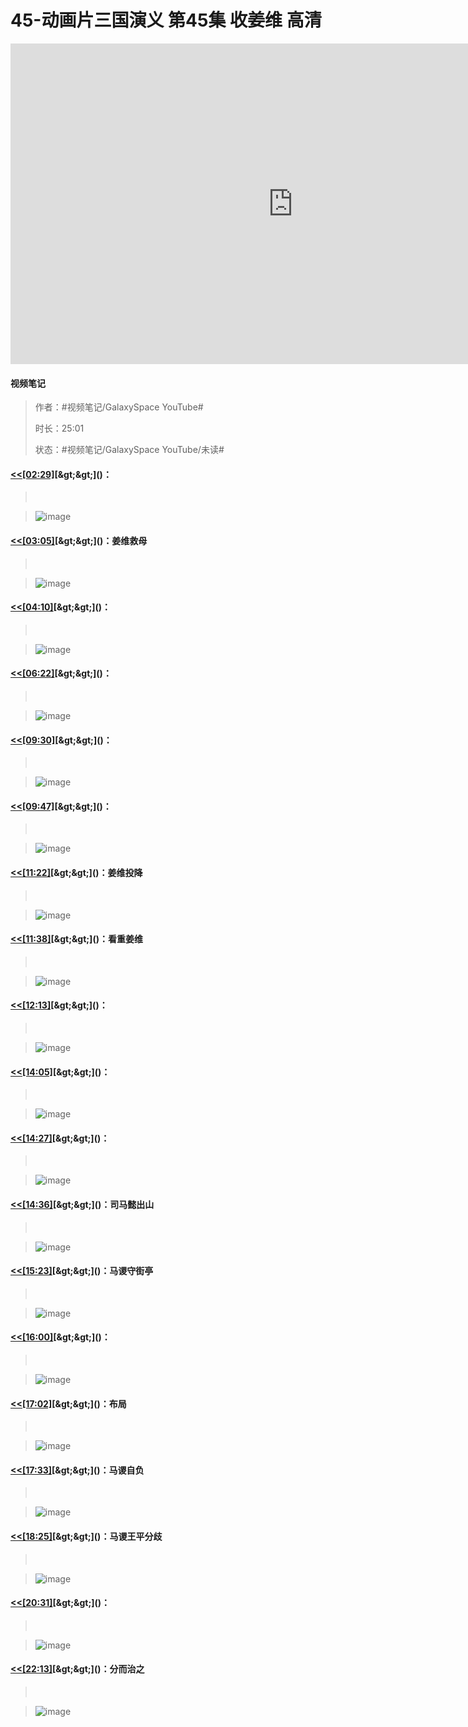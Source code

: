 # 45-动画片三国演义 第45集 收姜维 高清

<iframe sandbox="allow-top-navigation-by-user-activation allow-same-origin allow-forms allow-scripts allow-popups" src="https://www.youtube.com/embed/WVy34erire0" data-src="" border="0" frameborder="no" framespacing="0" allowfullscreen="true" style="height: 513px; width: 903px; pointer-events: none;"></iframe>

#### <span data-type="text" style="text-shadow: 1px 1px var(--b3-theme-surface-lighter), 2px 2px var(--b3-theme-surface-lighter), 3px 3px var(--b3-theme-surface-lighter), 4px 4px var(--b3-theme-surface-lighter);">视频笔记</span>

> 作者：#视频笔记/GalaxySpace YouTube#​
>
> 时长：25:01
>
> 状态：#视频笔记/GalaxySpace YouTube/未读#​

#### [&lt;&lt;]()​[[02:29]](## "https://www.youtube.com/embed/WVy34erire0")​[&gt;&gt;]()：

> ‍

> ​![image](assets/screenshot-20240817044919-69jcvvd.png)​

#### [&lt;&lt;]()​[[03:05]](## "https://www.youtube.com/embed/WVy34erire0")​[&gt;&gt;]()：姜维救母

> ‍

> ​![image](assets/screenshot-20240817044946-by7d1b6.png)​

#### [&lt;&lt;]()​[[04:10]](## "https://www.youtube.com/embed/WVy34erire0")​[&gt;&gt;]()：

> ‍

> ​![image](assets/screenshot-20240817045026-lhg6qo0.png)​

#### [&lt;&lt;]()​[[06:22]](## "https://www.youtube.com/embed/WVy34erire0")​[&gt;&gt;]()：

> ‍

> ​![image](assets/screenshot-20240817045154-gfszj4v.png)​

#### [&lt;&lt;]()​[[09:30]](## "https://www.youtube.com/embed/WVy34erire0")​[&gt;&gt;]()：

> ‍

> ​![image](assets/screenshot-20240817045400-qnfsut2.png)​

#### [&lt;&lt;]()​[[09:47]](## "https://www.youtube.com/embed/WVy34erire0")​[&gt;&gt;]()：

> ‍

> ​![image](assets/screenshot-20240817045411-rzz85rz.png)​

#### [&lt;&lt;]()​[[11:22]](## "https://www.youtube.com/embed/WVy34erire0")​[&gt;&gt;]()：姜维投降

> ‍

> ​![image](assets/screenshot-20240817045515-8vxkn9d.png)​

#### [&lt;&lt;]()​[[11:38]](## "https://www.youtube.com/embed/WVy34erire0")​[&gt;&gt;]()：看重姜维

> ‍

> ​![image](assets/screenshot-20240817045529-l225i66.png)​

#### [&lt;&lt;]()​[[12:13]](## "https://www.youtube.com/embed/WVy34erire0")​[&gt;&gt;]()：

> ‍

> ​![image](assets/screenshot-20240817045548-2yks1lx.png)​

#### [&lt;&lt;]()​[[14:05]](## "https://www.youtube.com/embed/WVy34erire0")​[&gt;&gt;]()：

> ‍

> ​![image](assets/screenshot-20240817045703-6wviu3g.png)​

#### [&lt;&lt;]()​[[14:27]](## "https://www.youtube.com/embed/WVy34erire0")​[&gt;&gt;]()：

> ‍

> ​![image](assets/screenshot-20240817045718-gma9ax0.png)​

#### [&lt;&lt;]()​[[14:36]](## "https://www.youtube.com/embed/WVy34erire0")​[&gt;&gt;]()：司马懿出山

> ‍

> ​![image](assets/screenshot-20240817045727-hegg0nl.png)​

#### [&lt;&lt;]()​[[15:23]](## "https://www.youtube.com/embed/WVy34erire0")​[&gt;&gt;]()：马谡守街亭

> ‍

> ​![image](assets/screenshot-20240817045755-3mc6l40.png)​

#### [&lt;&lt;]()​[[16:00]](## "https://www.youtube.com/embed/WVy34erire0")​[&gt;&gt;]()：

> ‍

> ​![image](assets/screenshot-20240817045820-fpguo5j.png)​

#### [&lt;&lt;]()​[[17:02]](## "https://www.youtube.com/embed/WVy34erire0")​[&gt;&gt;]()：布局

> ‍

> ​![image](assets/screenshot-20240817045905-g1rc32p.png)​

#### [&lt;&lt;]()​[[17:33]](## "https://www.youtube.com/embed/WVy34erire0")​[&gt;&gt;]()：马谡自负

> ‍

> ​![image](assets/screenshot-20240817045928-mjxe365.png)​

#### [&lt;&lt;]()​[[18:25]](## "https://www.youtube.com/embed/WVy34erire0")​[&gt;&gt;]()：马谡王平分歧

> ‍

> ​![image](assets/screenshot-20240817050000-2kwjrk4.png)​

#### [&lt;&lt;]()​[[20:31]](## "https://www.youtube.com/embed/WVy34erire0")​[&gt;&gt;]()：

> ‍

> ​![image](assets/screenshot-20240817050120-46thr6p.png)​

#### [&lt;&lt;]()​[[22:13]](## "https://www.youtube.com/embed/WVy34erire0")​[&gt;&gt;]()：分而治之

> ‍

> ​![image](assets/screenshot-20240817050239-kx43rq9.png)​

‍

